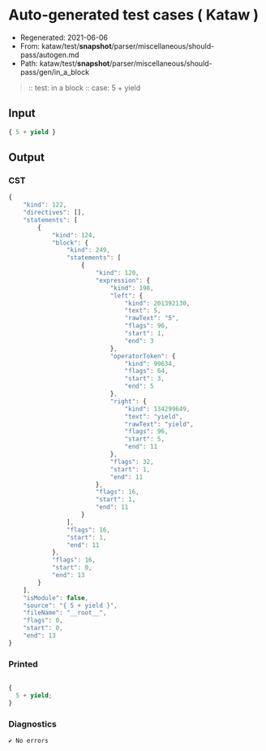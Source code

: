 # Auto-generated test cases ( Kataw )
- Regenerated: 2021-06-06
- From: kataw/test/__snapshot__/parser/miscellaneous/should-pass/autogen.md
- Path: kataw/test/__snapshot__/parser/miscellaneous/should-pass/gen/in_a_block
> :: test: in a block
> :: case: 5 + yield
## Input

`````js
{ 5 + yield }
`````
## Output

### CST

```javascript
{
    "kind": 122,
    "directives": [],
    "statements": [
        {
            "kind": 124,
            "block": {
                "kind": 249,
                "statements": [
                    {
                        "kind": 120,
                        "expression": {
                            "kind": 198,
                            "left": {
                                "kind": 201392130,
                                "text": 5,
                                "rawText": "5",
                                "flags": 96,
                                "start": 1,
                                "end": 3
                            },
                            "operatorToken": {
                                "kind": 99634,
                                "flags": 64,
                                "start": 3,
                                "end": 5
                            },
                            "right": {
                                "kind": 134299649,
                                "text": "yield",
                                "rawText": "yield",
                                "flags": 96,
                                "start": 5,
                                "end": 11
                            },
                            "flags": 32,
                            "start": 1,
                            "end": 11
                        },
                        "flags": 16,
                        "start": 1,
                        "end": 11
                    }
                ],
                "flags": 16,
                "start": 1,
                "end": 11
            },
            "flags": 16,
            "start": 0,
            "end": 13
        }
    ],
    "isModule": false,
    "source": "{ 5 + yield }",
    "fileName": "__root__",
    "flags": 0,
    "start": 0,
    "end": 13
}
```

### Printed

```javascript

{
  5 + yield;
}
```

### Diagnostics

```javascript
✔ No errors
```

